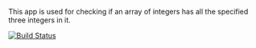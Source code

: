 This app is used for checking if an array of integers has all the specified three integers in it.

[![Build Status](https://travis-ci.com/cansakiroglu/hw.svg?branch=main)](https://travis-ci.com/cansakiroglu/hw)